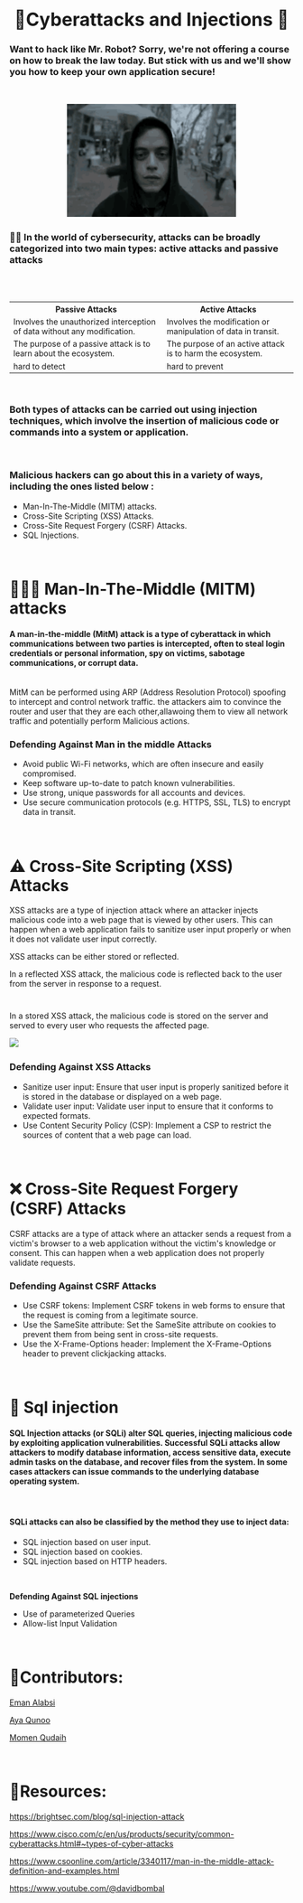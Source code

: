 <h1 align="center" style="font-size:32px">
  👾Cyberattacks and Injections 
  👾
</h1>

### Want to hack like Mr. Robot? Sorry, we're not offering a course on how to break the law today. But stick with us and we'll show you how to keep your own application secure!

<br>

<p align="center"> 
<img src="./images/mr-robot.gif" width="300px" height="200px">
</p>

### 👨‍💻 In the world of cybersecurity, attacks can be broadly categorized into two main types: active attacks and passive attacks

<br>
<br>

<table>
  <tr>
    <th>Passive Attacks</th>
    <th>Active Attacks</th>
  </tr>
  <tr>
    <td>Involves the unauthorized interception of data without any modification.</td>
    <td>Involves the modification or manipulation of data in transit.</td>

  </tr>
  <tr>
    <td>The purpose of a passive attack is to learn about the ecosystem.</td>
    <td>The purpose of an active attack is to harm the ecosystem.</td>

  </tr>
   <tr>
    <td>hard to detect</td>
    <td>hard to prevent</td>

  </tr>
</table>
<br>

### Both types of attacks can be carried out using injection techniques, which involve the insertion of malicious code or commands into a system or application.

<br>

### Malicious hackers can go about this in a variety of ways, including the ones listed below :

- Man-In-The-Middle (MITM) attacks.
- Cross-Site Scripting (XSS) Attacks.
- Cross-Site Request Forgery (CSRF) Attacks.
- SQL Injections.

<br>

# 🕵🏿‍♂️ Man-In-The-Middle (MITM) attacks

#### A man-in-the-middle (MitM) attack is a type of cyberattack in which communications between two parties is intercepted, often to steal login credentials or personal information, spy on victims, sabotage communications, or corrupt data.

<br>
MitM can be performed using ARP (Address Resolution Protocol) spoofing to intercept and control network traffic. 
the attackers aim to convince the router and user that they are each other,allawoing them to view all network traffic and potentially perform Malicious actions.

<br>

### **Defending Against Man in the middle Attacks**

- Avoid public Wi-Fi networks, which are often insecure and easily compromised.
- Keep software up-to-date to patch known vulnerabilities.
- Use strong, unique passwords for all accounts and devices.
- Use secure communication protocols (e.g. HTTPS, SSL, TLS) to encrypt data in transit.

<br>

# ⚠️ Cross-Site Scripting (XSS) Attacks

XSS attacks are a type of injection attack where an attacker injects malicious code into a web page that is viewed by other users. This can happen when a web application fails to sanitize user input properly or when it does not validate user input correctly.

XSS attacks can be either stored or reflected.

In a reflected XSS attack, the malicious code is reflected back to the user from the server in response to a request.

#

<!-- <img src="https://sectigostore.com/blog/wp-content/uploads/2020/05/reflected-xss-attack-1536x720.png" /> -->

In a stored XSS attack, the malicious code is stored on the server and served to every user who requests the affected page.

<img src="https://www.imperva.com/learn/wp-content/uploads/sites/13/2019/01/sorted-XSS.png" />

### **Defending Against XSS Attacks**

- Sanitize user input: Ensure that user input is properly sanitized before it is stored in the database or displayed on a web page.
- Validate user input: Validate user input to ensure that it conforms to expected formats.
- Use Content Security Policy (CSP): Implement a CSP to restrict the sources of content that a web page can load.

<br>

# ❌ Cross-Site Request Forgery (CSRF) Attacks

CSRF attacks are a type of attack where an attacker sends a request from a victim's browser to a web application without the victim's knowledge or consent. This can happen when a web application does not properly validate requests.

### **Defending Against CSRF Attacks**

- Use CSRF tokens: Implement CSRF tokens in web forms to ensure that the request is coming from a legitimate source.
- Use the SameSite attribute: Set the SameSite attribute on cookies to prevent them from being sent in cross-site requests.
- Use the X-Frame-Options header: Implement the X-Frame-Options header to prevent clickjacking attacks.

<br>

# 💉 Sql injection

#### SQL Injection attacks (or SQLi) alter SQL queries, injecting malicious code by exploiting application vulnerabilities. Successful SQLi attacks allow attackers to modify database information, access sensitive data, execute admin tasks on the database, and recover files from the system. In some cases attackers can issue commands to the underlying database operating system.

<br>

#### **SQLi attacks can also be classified by the method they use to inject data:**

- SQL injection based on user input.
- SQL injection based on cookies.
- SQL injection based on HTTP headers.

<br>

**Defending Against SQL injections**

- Use of parameterized Queries
- Allow-list Input Validation

<br>

# 🤝Contributors:

[Eman Alabsi](https://github.com/Emanalabsi)

[Aya Qunoo](https://github.com/AyaQunoo)

[Momen Qudaih](https://github.com/momenqudaih)

<br>

# 📄Resources:

https://brightsec.com/blog/sql-injection-attack

https://www.cisco.com/c/en/us/products/security/common-cyberattacks.html#~types-of-cyber-attacks

https://www.csoonline.com/article/3340117/man-in-the-middle-attack-definition-and-examples.html

https://www.youtube.com/@davidbombal
